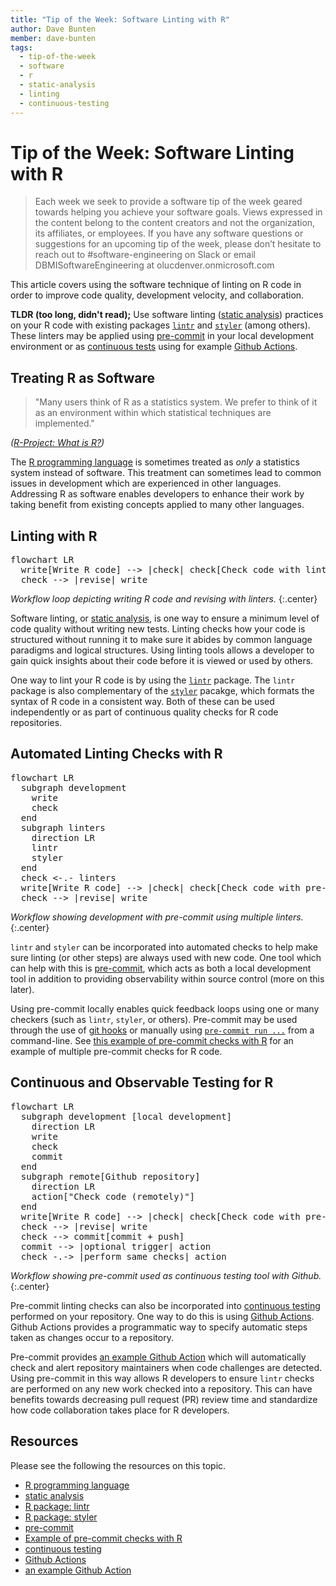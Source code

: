 ```yaml
---
title: "Tip of the Week: Software Linting with R"
author: Dave Bunten
member: dave-bunten
tags:
  - tip-of-the-week
  - software
  - r
  - static-analysis
  - linting
  - continuous-testing
---
```


# Tip of the Week: Software Linting with R

> Each week we seek to provide a software tip of the week geared towards helping you achieve your software goals. Views expressed in the content belong to the content creators and not the organization, its affiliates, or employees. If you have any software questions or suggestions for an upcoming tip of the week, please don’t hesitate to reach out to #software-engineering on Slack or email DBMISoftwareEngineering at olucdenver.onmicrosoft.com

This article covers using the software technique of linting on R code in order to improve code quality, development velocity, and collaboration.

__TLDR (too long, didn't read);__
Use software linting ([static analysis](https://en.wikipedia.org/wiki/Static_program_analysis)) practices on your R code with existing packages [`lintr`](https://github.com/r-lib/lintr) and [`styler`](https://github.com/r-lib/styler) (among others). These linters may be applied using [pre-commit](https://pre-commit.com) in your local development environment or as [continuous tests](https://en.wikipedia.org/wiki/Continuous_testing) using for example [Github Actions](https://docs.github.com/en/actions).

## Treating R as Software

> "Many users think of R as a statistics system. We prefer to think of it as an environment within which statistical techniques are implemented."

_([R-Project: What is R?](https://www.r-project.org/about.html))_

The [R programming language](https://en.wikipedia.org/wiki/R_(programming_language)) is sometimes treated as _only_ a statistics system instead of software. This treatment can sometimes lead to common issues in development which are experienced in other languages. Addressing R as software enables developers to enhance their work by taking benefit from existing concepts applied to many other languages.

## Linting with R

<pre class="mermaid">
flowchart LR
  write[Write R code] --> |check| check[Check code with linters]
  check --> |revise| write
</pre>
<script type="module">
  import mermaid from 'https://unpkg.com/mermaid@9/dist/mermaid.esm.min.mjs';
  mermaid.initialize({ startOnLoad: true });
</script>

_Workflow loop depicting writing R code and revising with linters._
{:.center}

Software linting, or [static analysis](https://en.wikipedia.org/wiki/Static_program_analysis), is one way to ensure a minimum level of code quality without writing new tests. Linting checks how your code is structured without running it to make sure it abides by common language paradigms and logical structures. Using linting tools allows a developer to gain quick insights about their code before it is viewed or used by others.

One way to lint your R code is by using the [`lintr`](https://github.com/r-lib/lintr) package. The `lintr` package is also complementary of the [`styler`](https://github.com/r-lib/styler) pacakge, which formats the syntax of R code in a consistent way. Both of these can be used independently or as part of continuous quality checks for R code repositories.

## Automated Linting Checks with R

<pre class="mermaid">
flowchart LR
  subgraph development
    write
    check
  end
  subgraph linters
    direction LR
    lintr
    styler
  end
  check <-.- linters
  write[Write R code] --> |check| check[Check code with pre-commit]
  check --> |revise| write
</pre>

_Workflow showing development with pre-commit using multiple linters._
{:.center}

`lintr` and `styler` can be incorporated into automated checks to help make sure linting (or other steps) are always used with new code. One tool which can help with this is [pre-commit](https://pre-commit.com/), which acts as both a local development tool in addition to providing observability within source control (more on this later).

Using pre-commit locally enables quick feedback loops using one or many checkers (such as `lintr`, `styler`, or others). Pre-commit may be used through the use of [git hooks](https://pre-commit.com/#usage) or manually using [`pre-commit run ...`](https://pre-commit.com/#pre-commit-run) from a command-line. See [this example of pre-commit checks with R](https://github.com/lorenzwalthert/precommit) for an example of multiple pre-commit checks for R code.

## Continuous and Observable Testing for R

<pre class="mermaid">
flowchart LR
  subgraph development [local development]
    direction LR
    write
    check
    commit
  end
  subgraph remote[Github repository]
    direction LR
    action["Check code (remotely)"]
  end
  write[Write R code] --> |check| check[Check code with pre-commit]
  check --> |revise| write
  check --> commit[commit + push]
  commit --> |optional trigger| action
  check -.-> |perform same checks| action
</pre>

_Workflow showing pre-commit used as continuous testing tool with Github._
{:.center}

Pre-commit linting checks can also be incorporated into [continuous testing](https://en.wikipedia.org/wiki/Continuous_testing) performed on your repository. One way to do this is using [Github Actions](https://docs.github.com/en/actions). Github Actions provides a programmatic way to specify automatic steps taken as changes occur to a repository.

Pre-commit provides [an example Github Action](https://github.com/pre-commit/action) which will automatically check and alert repository maintainers when code challenges are detected. Using pre-commit in this way allows R developers to ensure `lintr` checks are performed on any new work checked into a repository. This can have benefits towards decreasing pull request (PR) review time and standardize how code collaboration takes place for R developers.

## Resources

Please see the following the resources on this topic.

- [R programming language](https://en.wikipedia.org/wiki/R_(programming_language))
- [static analysis](https://en.wikipedia.org/wiki/Static_program_analysis)
- [R package: lintr](https://github.com/r-lib/lintr)
- [R package: styler](https://github.com/r-lib/styler)
- [pre-commit](https://pre-commit.com/)
- [Example of pre-commit checks with R](https://github.com/lorenzwalthert/precommit)
- [continuous testing](https://en.wikipedia.org/wiki/Continuous_testing)
- [Github Actions](https://docs.github.com/en/actions)
- [an example Github Action](https://github.com/pre-commit/action)

